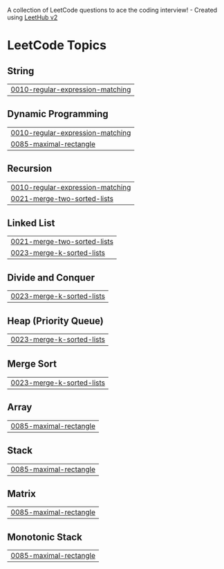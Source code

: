 A collection of LeetCode questions to ace the coding interview! - Created using [LeetHub v2](https://github.com/arunbhardwaj/LeetHub-2.0)
<!---LeetCode Topics Start-->
# LeetCode Topics
## String
|  |
| ------- |
| [0010-regular-expression-matching](https://github.com/thiagosonego/LeetCode-Implementations/tree/master/0010-regular-expression-matching) |
## Dynamic Programming
|  |
| ------- |
| [0010-regular-expression-matching](https://github.com/thiagosonego/LeetCode-Implementations/tree/master/0010-regular-expression-matching) |
| [0085-maximal-rectangle](https://github.com/thiagosonego/LeetCode-Implementations/tree/master/0085-maximal-rectangle) |
## Recursion
|  |
| ------- |
| [0010-regular-expression-matching](https://github.com/thiagosonego/LeetCode-Implementations/tree/master/0010-regular-expression-matching) |
| [0021-merge-two-sorted-lists](https://github.com/thiagosonego/LeetCode-Implementations/tree/master/0021-merge-two-sorted-lists) |
## Linked List
|  |
| ------- |
| [0021-merge-two-sorted-lists](https://github.com/thiagosonego/LeetCode-Implementations/tree/master/0021-merge-two-sorted-lists) |
| [0023-merge-k-sorted-lists](https://github.com/thiagosonego/LeetCode-Implementations/tree/master/0023-merge-k-sorted-lists) |
## Divide and Conquer
|  |
| ------- |
| [0023-merge-k-sorted-lists](https://github.com/thiagosonego/LeetCode-Implementations/tree/master/0023-merge-k-sorted-lists) |
## Heap (Priority Queue)
|  |
| ------- |
| [0023-merge-k-sorted-lists](https://github.com/thiagosonego/LeetCode-Implementations/tree/master/0023-merge-k-sorted-lists) |
## Merge Sort
|  |
| ------- |
| [0023-merge-k-sorted-lists](https://github.com/thiagosonego/LeetCode-Implementations/tree/master/0023-merge-k-sorted-lists) |
## Array
|  |
| ------- |
| [0085-maximal-rectangle](https://github.com/thiagosonego/LeetCode-Implementations/tree/master/0085-maximal-rectangle) |
## Stack
|  |
| ------- |
| [0085-maximal-rectangle](https://github.com/thiagosonego/LeetCode-Implementations/tree/master/0085-maximal-rectangle) |
## Matrix
|  |
| ------- |
| [0085-maximal-rectangle](https://github.com/thiagosonego/LeetCode-Implementations/tree/master/0085-maximal-rectangle) |
## Monotonic Stack
|  |
| ------- |
| [0085-maximal-rectangle](https://github.com/thiagosonego/LeetCode-Implementations/tree/master/0085-maximal-rectangle) |
<!---LeetCode Topics End-->